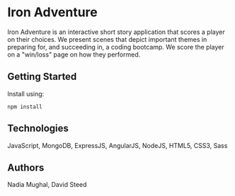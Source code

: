 # Iron Adventure

Iron Adventure is an interactive short story application that scores a player on their choices. We present scenes that depict important themes in preparing for, and succeeding in, a coding bootcamp. We score the player on a "win/loss" page on how they performed.

## Getting Started

Install using:

`npm install`

## Technologies

JavaScript, MongoDB, ExpressJS, AngularJS, NodeJS, HTML5, CSS3, Sass

## Authors

Nadia Mughal, David Steed
